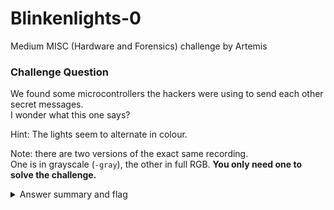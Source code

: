 # Blinkenlights-0

Medium MISC (Hardware and Forensics) challenge by Artemis

### Challenge Question

We found some microcontrollers the hackers were using to send each other secret messages.  
I wonder what this one says?

Hint: The lights seem to alternate in colour.

Note: there are two versions of the exact same recording.  
One is in grayscale (`-gray`), the other in full RGB. 
**You only need one to solve the challenge.**

<details> 
  <summary>Answer summary and flag</summary>

  This challenge is in binary.
  
  The green light is "1" and the red light is "0".
  
  I created a solve script for color version this challenge. It is located in this folder and called Blinkenlights-0-solve.py
  
  Flag: clubeh{r3d_@nd_9r33n_65843167}
  
</details>
